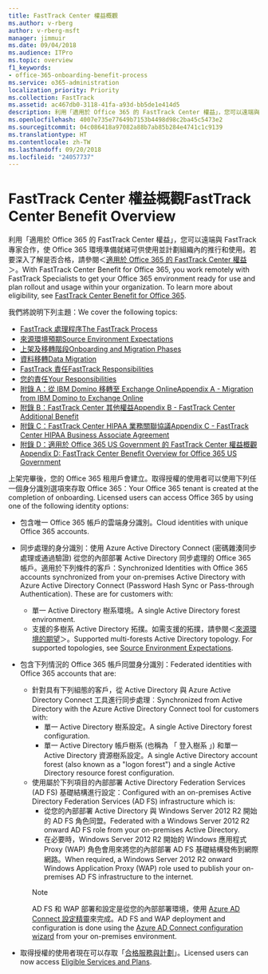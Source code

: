 ```yaml
---
title: FastTrack Center 權益概觀
ms.author: v-rberg
author: v-rberg-msft
manager: jimmuir
ms.date: 09/04/2018
ms.audience: ITPro
ms.topic: overview
f1_keywords:
- office-365-onboarding-benefit-process
ms.service: o365-administration
localization_priority: Priority
ms.collection: FastTrack
ms.assetid: ac467db0-3118-41fa-a93d-bb5de1e414d5
description: 利用「適用於 Office 365 的 FastTrack Center 權益」，您可以遠端與 FastTrack 專家合作，使 Office 365 環境準備就緒可供使用並計劃組織內的推行和使用。若要深入了解是否合格，請參閱＜適用於 Office 365 的 FastTrack Center 權益＞。
ms.openlocfilehash: 4007e735e77649b7153b4498d98c2ba45c5473e2
ms.sourcegitcommit: 04c086418a97082a88b7ab85b284e4741c1c9139
ms.translationtype: HT
ms.contentlocale: zh-TW
ms.lasthandoff: 09/20/2018
ms.locfileid: "24057737"
---
```

# <a name="fasttrack-center-benefit-overview"></a><span data-ttu-id="afdd7-104">FastTrack Center 權益概觀</span><span class="sxs-lookup"><span data-stu-id="afdd7-104">FastTrack Center Benefit Overview</span></span>

<span data-ttu-id="afdd7-p102">利用「適用於 Office 365 的 FastTrack Center 權益」，您可以遠端與 FastTrack 專家合作，使 Office 365 環境準備就緒可供使用並計劃組織內的推行和使用。若要深入了解是否合格，請參閱＜[適用於 Office 365 的 FastTrack Center 權益](fasttrack-benefit-for-office-365.md)＞。</span><span class="sxs-lookup"><span data-stu-id="afdd7-p102">With FastTrack Center Benefit for Office 365, you work remotely with FastTrack Specialists to get your Office 365 environment ready for use and plan rollout and usage within your organization. To learn more about eligibility, see [FastTrack Center Benefit for Office 365](fasttrack-benefit-for-office-365.md).</span></span>
  
<span data-ttu-id="afdd7-107">我們將說明下列主題：</span><span class="sxs-lookup"><span data-stu-id="afdd7-107">We cover the following topics:</span></span>
- [<span data-ttu-id="afdd7-108">FastTrack 處理程序</span><span class="sxs-lookup"><span data-stu-id="afdd7-108">The FastTrack Process</span></span>](fasttrack-process.md) 
- [<span data-ttu-id="afdd7-109">來源環境預期</span><span class="sxs-lookup"><span data-stu-id="afdd7-109">Source Environment Expectations</span></span>](source-environment-expectations.md)
- [<span data-ttu-id="afdd7-110">上架及移轉階段</span><span class="sxs-lookup"><span data-stu-id="afdd7-110">Onboarding and Migration Phases</span></span>](onboarding-and-migration.md)
- [<span data-ttu-id="afdd7-111">資料移轉</span><span class="sxs-lookup"><span data-stu-id="afdd7-111">Data Migration</span></span>](data-migration.md)
- [<span data-ttu-id="afdd7-112">FastTrack 責任</span><span class="sxs-lookup"><span data-stu-id="afdd7-112">FastTrack Responsibilities</span></span>](fasttrack-responsibilities.md)
- [<span data-ttu-id="afdd7-113">您的責任</span><span class="sxs-lookup"><span data-stu-id="afdd7-113">Your Responsibilities</span></span>](your-responsibilities.md) 
- [<span data-ttu-id="afdd7-114">附錄 A：從 IBM Domino 移轉至 Exchange Online</span><span class="sxs-lookup"><span data-stu-id="afdd7-114">Appendix A - Migration from IBM Domino to Exchange Online</span></span>](from-ibm-domino-to-exchange-online.md)
- [<span data-ttu-id="afdd7-115">附錄 B：FastTrack Center 其他權益</span><span class="sxs-lookup"><span data-stu-id="afdd7-115">Appendix B - FastTrack Center Additional Benefit</span></span>](fasttrack-additional-benefits.md)
- [<span data-ttu-id="afdd7-116">附錄 C：FastTrack Center HIPAA 業務關聯協議</span><span class="sxs-lookup"><span data-stu-id="afdd7-116">Appendix C - FastTrack Center HIPAA Business Associate Agreement</span></span>](hipaa-business-associate-agreement.md)
- [<span data-ttu-id="afdd7-117">附錄 D：適用於 Office 365 US Government 的 FastTrack Center 權益概觀</span><span class="sxs-lookup"><span data-stu-id="afdd7-117">Appendix D: FastTrack Center Benefit Overview for Office 365 US Government</span></span>](US-Gov-appendix-overview.md)
    
<span data-ttu-id="afdd7-p103">上架完畢後，您的 Office 365 租用戶會建立。取得授權的使用者可以使用下列任一個身分識別選項來存取 Office 365：</span><span class="sxs-lookup"><span data-stu-id="afdd7-p103">Your Office 365 tenant is created at the completion of onboarding. Licensed users can access Office 365 by using one of the following identity options:</span></span>
- <span data-ttu-id="afdd7-120">包含唯一 Office 365 帳戶的雲端身分識別。</span><span class="sxs-lookup"><span data-stu-id="afdd7-120">Cloud identities with unique Office 365 accounts.</span></span>
- <span data-ttu-id="afdd7-p104">同步處理的身分識別：使用 Azure Active Directory Connect (密碼雜湊同步處理或通過驗證) 從您的內部部署 Active Directory 同步處理的 Office 365 帳戶。適用於下列條件的客戶：</span><span class="sxs-lookup"><span data-stu-id="afdd7-p104">Synchronized Identities with Office 365 accounts synchronized from your on-premises Active Directory with Azure Active Directory Connect (Password Hash Sync or Pass-through Authentication). These are for customers with:</span></span>
  - <span data-ttu-id="afdd7-123">單一 Active Directory 樹系環境。</span><span class="sxs-lookup"><span data-stu-id="afdd7-123">A single Active Directory forest environment.</span></span>
  - <span data-ttu-id="afdd7-p105">支援的多樹系 Active Directory 拓撲。如需支援的拓撲，請參閱＜[來源環境的期望](source-environment-expectations.md)＞。</span><span class="sxs-lookup"><span data-stu-id="afdd7-p105">Supported multi-forests Active Directory topology. For supported topologies, see [Source Environment Expectations](source-environment-expectations.md).</span></span>
- <span data-ttu-id="afdd7-126">包含下列情況的 Office 365 帳戶同盟身分識別：</span><span class="sxs-lookup"><span data-stu-id="afdd7-126">Federated identities with Office 365 accounts that are:</span></span>
  - <span data-ttu-id="afdd7-127">針對具有下列組態的客戶，從 Active Directory 與 Azure Active Directory Connect 工具進行同步處理︰</span><span class="sxs-lookup"><span data-stu-id="afdd7-127">Synchronized from Active Directory with the Azure Active Directory Connect tool for customers with:</span></span>
      - <span data-ttu-id="afdd7-128">單一 Active Directory 樹系設定。</span><span class="sxs-lookup"><span data-stu-id="afdd7-128">A single Active Directory forest configuration.</span></span>
      - <span data-ttu-id="afdd7-129">單一 Active Directory 帳戶樹系 (也稱為 「 登入樹系 」) 和單一 Active Directory 資源樹系設定。</span><span class="sxs-lookup"><span data-stu-id="afdd7-129">A single Active Directory account forest (also known as a "logon forest") and a single Active Directory resource forest configuration.</span></span>
  - <span data-ttu-id="afdd7-130">使用屬於下列項目的內部部署 Active Directory Federation Services (AD FS) 基礎結構進行設定：</span><span class="sxs-lookup"><span data-stu-id="afdd7-130">Configured with an on-premises Active Directory Federation Services (AD FS) infrastructure which is:</span></span>
      - <span data-ttu-id="afdd7-131">從您的內部部署 Active Directory 與 Windows Server 2012 R2 開始的 AD FS 角色同盟。</span><span class="sxs-lookup"><span data-stu-id="afdd7-131">Federated with a Windows Server 2012 R2 onward AD FS role from your on-premises Active Directory.</span></span>
      - <span data-ttu-id="afdd7-132">在必要時，Windows Server 2012 R2 開始的 Windows 應用程式 Proxy (WAP) 角色會用來將您的內部部署 AD FS 基礎結構發佈到網際網路。</span><span class="sxs-lookup"><span data-stu-id="afdd7-132">When required, a Windows Server 2012 R2 onward Windows Application Proxy (WAP) role used to publish your on-premises AD FS infrastructure to the internet.</span></span>
    > [!NOTE]
    > <span data-ttu-id="afdd7-133">AD FS 和 WAP 部署和設定是從您的內部部署環境，使用 [Azure AD Connect 設定精靈](https://go.microsoft.com/fwlink/?linkid=844794)來完成。</span><span class="sxs-lookup"><span data-stu-id="afdd7-133">AD FS and WAP deployment and configuration is done using the [Azure AD Connect configuration wizard](https://go.microsoft.com/fwlink/?linkid=844794) from your on-premises environment.</span></span> 
  
- <span data-ttu-id="afdd7-134">取得授權的使用者現在可以存取「[合格服務與計劃](eligible-services-and-plans.md)」。</span><span class="sxs-lookup"><span data-stu-id="afdd7-134">Licensed users can now access [Eligible Services and Plans](eligible-services-and-plans.md).</span></span>
    

 
